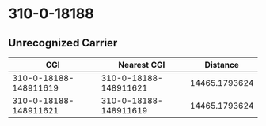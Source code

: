 # 310-0-18188
## Unrecognized Carrier


| CGI | Nearest CGI | Distance |
|-----|-------------|----------|
| 310-0-18188-148911619 | 310-0-18188-148911621 | 14465.1793624 |
| 310-0-18188-148911621 | 310-0-18188-148911619 | 14465.1793624 |

